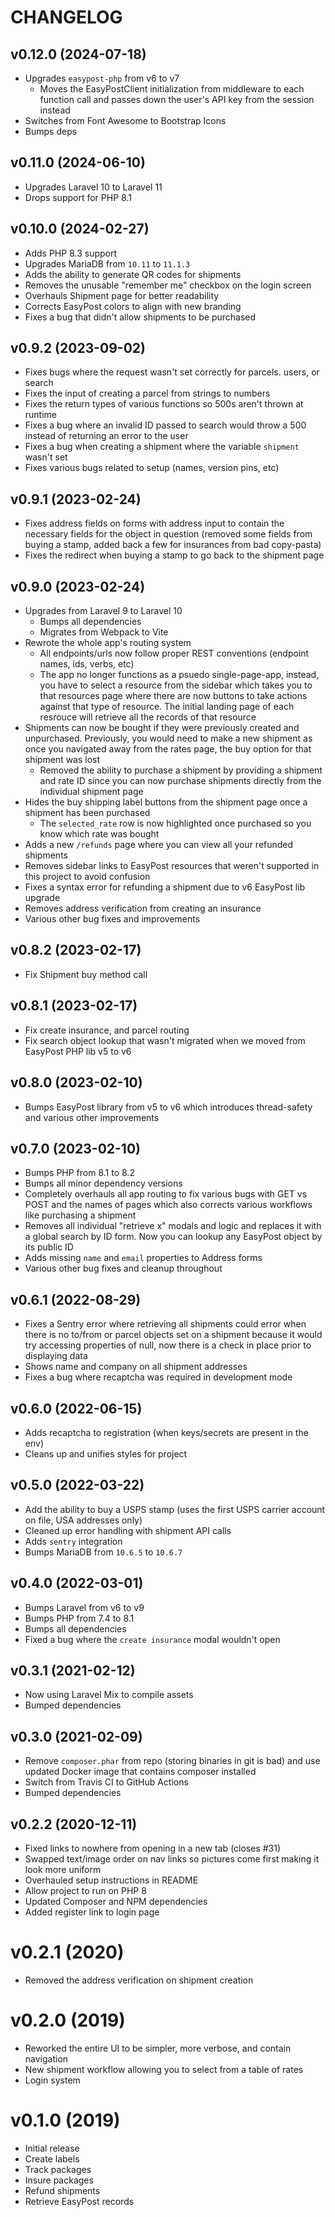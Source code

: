 # CHANGELOG

## v0.12.0 (2024-07-18)

- Upgrades `easypost-php` from v6 to v7
  - Moves the EasyPostClient initialization from middleware to each function call and passes down the user's API key from the session instead
- Switches from Font Awesome to Bootstrap Icons
- Bumps deps

## v0.11.0 (2024-06-10)

- Upgrades Laravel 10 to Laravel 11
- Drops support for PHP 8.1

## v0.10.0 (2024-02-27)

- Adds PHP 8.3 support
- Upgrades MariaDB from `10.11` to `11.1.3`
- Adds the ability to generate QR codes for shipments
- Removes the unusable "remember me" checkbox on the login screen
- Overhauls Shipment page for better readability
- Corrects EasyPost colors to align with new branding
- Fixes a bug that didn't allow shipments to be purchased

## v0.9.2 (2023-09-02)

- Fixes bugs where the request wasn't set correctly for parcels. users, or search
- Fixes the input of creating a parcel from strings to numbers
- Fixes the return types of various functions so 500s aren't thrown at runtime
- Fixes a bug where an invalid ID passed to search would throw a 500 instead of returning an error to the user
- Fixes a bug when creating a shipment where the variable `shipment` wasn't set
- Fixes various bugs related to setup (names, version pins, etc)

## v0.9.1 (2023-02-24)

- Fixes address fields on forms with address input to contain the necessary fields for the object in question (removed some fields from buying a stamp, added back a few for insurances from bad copy-pasta)
- Fixes the redirect when buying a stamp to go back to the shipment page

## v0.9.0 (2023-02-24)

- Upgrades from Laravel 9 to Laravel 10
  - Bumps all dependencies
  - Migrates from Webpack to Vite
- Rewrote the whole app's routing system
  - All endpoints/urls now follow proper REST conventions (endpoint names, ids, verbs, etc)
  - The app no longer functions as a psuedo single-page-app, instead, you have to select a resource from the sidebar which takes you to that resources page where there are now buttons to take actions against that type of resource. The initial landing page of each resrouce will retrieve all the records of that resource
- Shipments can now be bought if they were previously created and unpurchased. Previously, you would need to make a new shipment as once you navigated away from the rates page, the buy option for that shipment was lost
  - Removed the ability to purchase a shipment by providing a shipment and rate ID since you can now purchase shipments directly from the individual shipment page
- Hides the buy shipping label buttons from the shipment page once a shipment has been purchased
  - The `selected_rate` row is now highlighted once purchased so you know which rate was bought
- Adds a new `/refunds` page where you can view all your refunded shipments
- Removes sidebar links to EasyPost resources that weren't supported in this project to avoid confusion
- Fixes a syntax error for refunding a shipment due to v6 EasyPost lib upgrade
- Removes address verification from creating an insurance
- Various other bug fixes and improvements

## v0.8.2 (2023-02-17)

- Fix Shipment buy method call

## v0.8.1 (2023-02-17)

- Fix create insurance, and parcel routing
- Fix search object lookup that wasn't migrated when we moved from EasyPost PHP lib v5 to v6

## v0.8.0 (2023-02-10)

- Bumps EasyPost library from v5 to v6 which introduces thread-safety and various other improvements

## v0.7.0 (2023-02-10)

- Bumps PHP from 8.1 to 8.2
- Bumps all minor dependency versions
- Completely overhauls all app routing to fix various bugs with GET vs POST and the names of pages which also corrects various workflows like purchasing a shipment
- Removes all individual "retrieve x" modals and logic and replaces it with a global search by ID form. Now you can lookup any EasyPost object by its public ID
- Adds missing `name` and `email` properties to Address forms
- Various other bug fixes and cleanup throughout

## v0.6.1 (2022-08-29)

- Fixes a Sentry error where retrieving all shipments could error when there is no to/from or parcel objects set on a shipment because it would try accessing properties of null, now there is a check in place prior to displaying data
- Shows name and company on all shipment addresses
- Fixes a bug where recaptcha was required in development mode

## v0.6.0 (2022-06-15)

- Adds recaptcha to registration (when keys/secrets are present in the env)
- Cleans up and unifies styles for project

## v0.5.0 (2022-03-22)

- Add the ability to buy a USPS stamp (uses the first USPS carrier account on file, USA addresses only)
- Cleaned up error handling with shipment API calls
- Adds `sentry` integration
- Bumps MariaDB from `10.6.5` to `10.6.7`

## v0.4.0 (2022-03-01)

- Bumps Laravel from v6 to v9
- Bumps PHP from 7.4 to 8.1
- Bumps all dependencies
- Fixed a bug where the `create insurance` modal wouldn't open

## v0.3.1 (2021-02-12)

- Now using Laravel Mix to compile assets
- Bumped dependencies

## v0.3.0 (2021-02-09)

- Remove `composer.phar` from repo (storing binaries in git is bad) and use updated Docker image that contains composer installed
- Switch from Travis CI to GitHub Actions
- Bumped dependencies

## v0.2.2 (2020-12-11)

- Fixed links to nowhere from opening in a new tab (closes #31)
- Swapped text/image order on nav links so pictures come first making it look more uniform
- Overhauled setup instructions in README
- Allow project to run on PHP 8
- Updated Composer and NPM dependencies
- Added register link to login page

# v0.2.1 (2020)

- Removed the address verification on shipment creation

# v0.2.0 (2019)

- Reworked the entire UI to be simpler, more verbose, and contain navigation
- New shipment workflow allowing you to select from a table of rates
- Login system

# v0.1.0 (2019)

- Initial release
- Create labels
- Track packages
- Insure packages
- Refund shipments
- Retrieve EasyPost records
